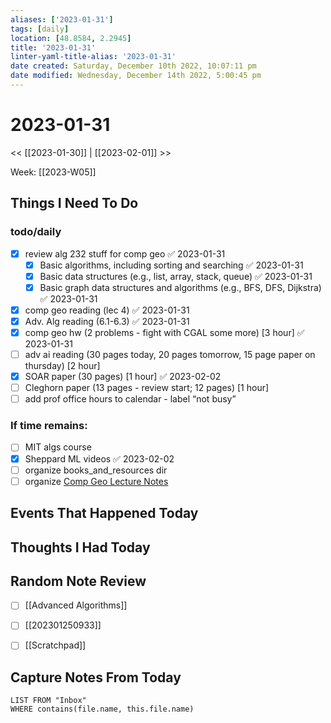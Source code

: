 ```yaml
---
aliases: ['2023-01-31']
tags: [daily]
location: [48.8584, 2.2945]
title: '2023-01-31'
linter-yaml-title-alias: '2023-01-31'
date created: Saturday, December 10th 2022, 10:07:11 pm
date modified: Wednesday, December 14th 2022, 5:00:45 pm
---
```


# 2023-01-31

<< [[2023-01-30]] | [[2023-02-01]] >>

Week: [[2023-W05]]

## Things I Need To Do

### todo/daily
- [x] review alg 232 stuff for comp geo ✅ 2023-01-31
	- [x] Basic algorithms, including sorting and searching ✅ 2023-01-31
	- [x] Basic data structures (e.g., list, array, stack, queue) ✅ 2023-01-31
	- [x] Basic graph data structures and algorithms (e.g., BFS, DFS, Dijkstra) ✅ 2023-01-31
- [x] comp geo reading (lec 4) ✅ 2023-01-31
- [x] Adv. Alg reading (6.1-6.3) ✅ 2023-01-31
- [x] comp geo hw (2 problems - fight with CGAL some more) [3 hour] ✅ 2023-01-31
- [ ] adv ai reading (30 pages today, 20 pages tomorrow, 15 page paper on thursday) [2 hour]
- [x] SOAR paper (30 pages) [1 hour] ✅ 2023-02-02
- [ ] Cleghorn paper (13 pages - review start; 12 pages) [1 hour]
- [ ] add prof office hours to calendar - label “not busy”
### If time remains:
- [ ] MIT algs course
- [x] Sheppard ML videos ✅ 2023-02-02
- [ ] organize books_and_resources dir
- [ ] organize [Comp Geo Lecture Notes](202301241202.md)

## Events That Happened Today

## Thoughts I Had Today

## Random Note Review


- [ ] [[Advanced Algorithms]]
- [ ] [[202301250933]]
- [ ] [[Scratchpad]]



## Capture Notes From Today

```dataview
LIST FROM "Inbox"
WHERE contains(file.name, this.file.name)
```
